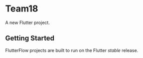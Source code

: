 # Team18

A new Flutter project.

## Getting Started

FlutterFlow projects are built to run on the Flutter _stable_ release.

